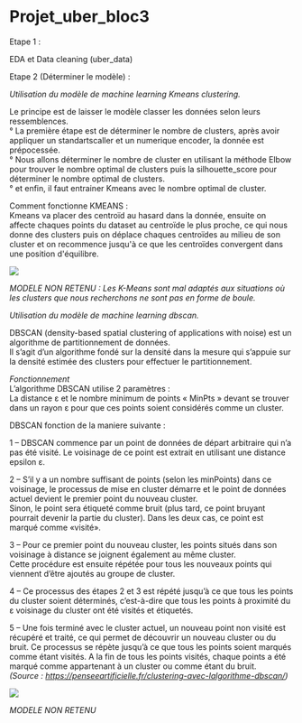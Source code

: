 # Projet_uber_bloc3

Etape 1 :  

EDA et Data cleaning (uber_data)

Etape 2 (Déterminer le modèle) :  

_Utilisation du modèle de machine learning Kmeans clustering._  

Le principe est de laisser le modèle classer les données selon leurs ressemblences.  
    ° La première étape est de déterminer le nombre de clusters, après avoir appliquer un standartscaller et un numerique encoder, la donnée est prépocessée.  
    ° Nous allons déterminer le nombre de cluster en utilisant la méthode Elbow pour trouver le nombre optimal de clusters puis la silhouette_score pour déterminer le nombre optimal de clusters.  
    ° et enfin, il faut entrainer Kmeans avec le nombre optimal de cluster.  

Comment fonctionne KMEANS :  
  Kmeans va placer des centroïd au hasard dans la donnée, ensuite on affecte chaques points du dataset au centroïde le plus proche, ce qui nous donne des clusters puis on déplace chaques centroïdes au milieu de son cluster et on recommence jusqu'à ce que les centroïdes convergent dans une position d'équilibre.


![](https://github.com/DATA-ICARD/projet_uber_bloc3/blob/main/kmeans.gif)

_MODELE NON RETENU : Les K-Means sont mal adaptés aux situations où les clusters que nous recherchons ne sont pas en forme de boule._  

_Utilisation du modèle de machine learning dbscan._  

DBSCAN (density-based spatial clustering of applications with noise) est un algorithme de partitionnement de données.  
Il s’agit d’un algorithme fondé sur la densité dans la mesure qui s’appuie sur la densité estimée des clusters pour effectuer le partitionnement.

_Fonctionnement_  
L’algorithme DBSCAN utilise 2 paramètres :  
La distance ε et le nombre minimum de points « MinPts » devant se trouver dans un rayon ε pour que ces points soient considérés comme un cluster.

DBSCAN fonction de la maniere suivante :

1 – DBSCAN commence par un point de données de départ arbitraire qui n’a pas été visité. Le voisinage de ce point est extrait en utilisant une distance epsilon ε.

2 – S’il y a un nombre suffisant de points (selon les minPoints) dans ce voisinage, le processus de mise en cluster démarre et le point de données actuel devient le premier point du nouveau cluster.  
Sinon, le point sera étiqueté comme bruit (plus tard, ce point bruyant pourrait devenir la partie du cluster). Dans les deux cas, ce point est marqué comme «visité».

3 – Pour ce premier point du nouveau cluster, les points situés dans son voisinage à distance se joignent également au même cluster.  
Cette procédure est ensuite répétée pour tous les nouveaux points qui viennent d’être ajoutés au groupe de cluster.

4 – Ce processus des étapes 2 et 3 est répété jusqu’à ce que tous les points du cluster soient déterminés, c’est-à-dire que tous les points à proximité du ε voisinage du cluster ont été visités et étiquetés.

5 – Une fois terminé avec le cluster actuel, un nouveau point non visité est récupéré et traité, ce qui permet de découvrir un nouveau cluster ou du bruit. Ce processus se répète jusqu’à ce que tous les points soient marqués comme étant visités. A la fin de tous les points visités, chaque points a été marqué comme appartenant à un cluster ou comme étant du bruit.  
_(Source : https://penseeartificielle.fr/clustering-avec-lalgorithme-dbscan/)_  

![](https://github.com/DATA-ICARD/projet_uber_bloc3/blob/main/dbscan.gif)  
  
_MODELE NON RETENU_
